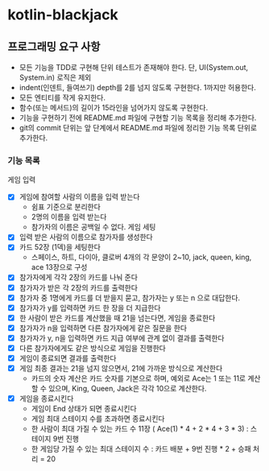 # kotlin-blackjack

## 프로그래밍 요구 사항
- 모든 기능을 TDD로 구현해 단위 테스트가 존재해야 한다. 단, UI(System.out, System.in) 로직은 제외
- indent(인덴트, 들여쓰기) depth를 2를 넘지 않도록 구현한다. 1까지만 허용한다.
- 모든 엔티티를 작게 유지한다.
- 함수(또는 메서드)의 길이가 15라인을 넘어가지 않도록 구현한다.
- 기능을 구현하기 전에 README.md 파일에 구현할 기능 목록을 정리해 추가한다.
- git의 commit 단위는 앞 단계에서 README.md 파일에 정리한 기능 목록 단위로 추가한다.

### 기능 목록 
게임 입력 
- [x] 게임에 참여할 사람의 이름을 입력 받는다 
  - 쉼표 기준으로 분리한다 
  - 2명의 이름을 입력 받는다
  - 참가자의 이름은 공백일 수 없다.
게임 세팅
- [x] 입력 받은 사람의 이름으로 참가자를 생성한다 
- [x] 카드 52장 (1덱)을 세팅한다
  - 스페이스, 하트, 다이아, 클로버 4개의 각 문양이 2~10, jack, queen, king, ace 13장으로 구성
- [x] 참가자에게 각각 2장의 카드를 나눠 준다 
- [x] 참가자가 받은 각 2장의 카드를 출력한다 
- [x] 참가자 중 1명에게 카드를 더 받을지 묻고, 참가자는 y 또는 n 으로 대답한다.
- [x] 참가자가 y를 입력하면 카드 한 장을 더 지급한다
- [x] 한 사람이 받은 카드를 계산했을 때 21을 넘는다면, 게임을 종료한다
- [x] 참가자가 n을 입력하면 다른 참가자에게 같은 질문을 한다 
- [x] 참가자가 y, n을 입력하면 카드 지급 여부에 관계 없이 결과를 출력한다
- [x] 다른 참가자에게도 같은 방식으로 게임을 진행한다
- [x] 게임이 종료되면 결과를 출력한다
- [x] 게임 최종 결과는 21을 넘지 않으면서, 21에 가까운 방식으로 계산한다 
  - 카드의 숫자 계산은 카드 숫자를 기본으로 하며, 예외로 Ace는 1 또는 11로 계산할 수 있으며, King, Queen, Jack은 각각 10으로 계산한다.
- [x] 게임을 종료시킨다 
  - 게임이 End 상태가 되면 종료시킨다 
  - 게임 최대 스테이지 수를 초과하면 종료시킨다 
   - 한 사람이 최대 가질 수 있는 카드 수 11장  ( Ace(1) * 4 + 2 * 4 + 3 * 3) : 스테이지 9번 진행
   - 한 게임당 가질 수 있는 최대 스테이지 수 : 카드 배분 + 9번 진행 * 2 + 승패 처리 = 20
